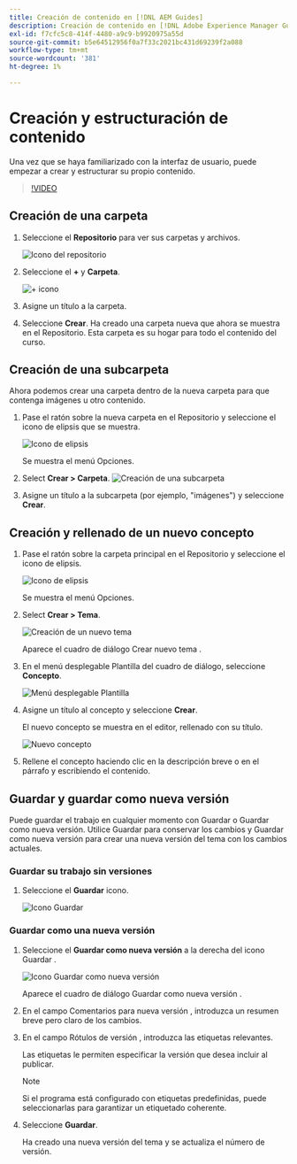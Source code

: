 ```yaml
---
title: Creación de contenido en [!DNL AEM Guides]
description: Creación de contenido en [!DNL Adobe Experience Manager Guides]
exl-id: f7cfc5c8-414f-4480-a9c9-b9920975a55d
source-git-commit: b5e64512956f0a7f33c2021bc431d69239f2a088
workflow-type: tm+mt
source-wordcount: '381'
ht-degree: 1%

---
```


# Creación y estructuración de contenido

Una vez que se haya familiarizado con la interfaz de usuario, puede empezar a crear y estructurar su propio contenido.

>[!VIDEO](https://video.tv.adobe.com/v/336657?quality=12&learn=on)

## Creación de una carpeta

1. Seleccione el **Repositorio** para ver sus carpetas y archivos.

   ![Icono del repositorio](images/common/repository-icon.png)

1. Seleccione el **+** y **Carpeta**.

   ![+ icono](images/lesson-3/+-icon.png)
1. Asigne un título a la carpeta.
1. Seleccione **Crear**.
Ha creado una carpeta nueva que ahora se muestra en el Repositorio. Esta carpeta es su hogar para todo el contenido del curso.

## Creación de una subcarpeta

Ahora podemos crear una carpeta dentro de la nueva carpeta para que contenga imágenes u otro contenido.

1. Pase el ratón sobre la nueva carpeta en el Repositorio y seleccione el icono de elipsis que se muestra.

   ![Icono de elipsis](images/lesson-3/ellipses-icon.png)

   Se muestra el menú Opciones.
1. Select **Crear \> Carpeta**.
   ![Creación de una subcarpeta](images/lesson-3/create-subfolder-with-markings.png)

1. Asigne un título a la subcarpeta (por ejemplo, &quot;imágenes&quot;) y seleccione **Crear**.

## Creación y rellenado de un nuevo concepto

1. Pase el ratón sobre la carpeta principal en el Repositorio y seleccione el icono de elipsis.

   ![Icono de elipsis](images/lesson-3/ellipses-icon.png)

   Se muestra el menú Opciones.
1. Select **Crear \> Tema**.

   ![Creación de un nuevo tema](images/lesson-3/create-topic-with-markings.png)

   Aparece el cuadro de diálogo Crear nuevo tema .

1. En el menú desplegable Plantilla del cuadro de diálogo, seleccione **Concepto**.

   ![Menú desplegable Plantilla](images/lesson-3/dropdown-with-markings.png)

1. Asigne un título al concepto y seleccione **Crear**.

   El nuevo concepto se muestra en el editor, rellenado con su título.

   ![Nuevo concepto](images/lesson-3/new-concept.png)

1. Rellene el concepto haciendo clic en la descripción breve o en el párrafo y escribiendo el contenido.

## Guardar y guardar como nueva versión

Puede guardar el trabajo en cualquier momento con Guardar o Guardar como nueva versión. Utilice Guardar para conservar los cambios y Guardar como nueva versión para crear una nueva versión del tema con los cambios actuales.

### Guardar su trabajo sin versiones

1. Seleccione el **Guardar** icono.

   ![Icono Guardar](images/common/save.png)

### Guardar como una nueva versión

1. Seleccione el **Guardar como nueva versión** a la derecha del icono Guardar .

   ![Icono Guardar como nueva versión](images/common/save-as-new-version.png)

   Aparece el cuadro de diálogo Guardar como nueva versión .

1. En el campo Comentarios para nueva versión , introduzca un resumen breve pero claro de los cambios.
1. En el campo Rótulos de versión , introduzca las etiquetas relevantes.

   Las etiquetas le permiten especificar la versión que desea incluir al publicar.

   >[!NOTE]
   > 
   > Si el programa está configurado con etiquetas predefinidas, puede seleccionarlas para garantizar un etiquetado coherente.
1. Seleccione **Guardar**.

   Ha creado una nueva versión del tema y se actualiza el número de versión.
